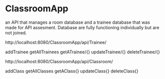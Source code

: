 # ClassroomApp
an API that manages a room database and a trainee database that was made for API assesment.
Database are fully functioning individually but are not joined.



http://localhost:8080/ClassroomApp/api/Trainee/

addTrainee
getAllTrainees
getATrainee/{}
updateTrainee/{}
deleteTrainee/{}
  
  
  
  http://localhost:8080/ClassroomApp/api/Classroom/
  
addClass
getAllClasses
getAClass\{}
updateClass\{}
deleteClass\{}
